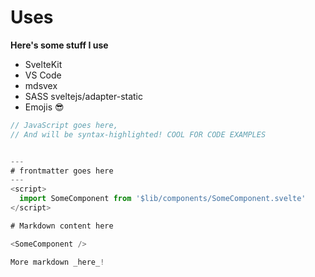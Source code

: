 # Uses

**Here's some stuff I use**

- SvelteKit
- VS Code
- mdsvex
- SASS
sveltejs/adapter-static
- Emojis 😎

```js
// JavaScript goes here,
// And will be syntax-highlighted! COOL FOR CODE EXAMPLES


---
# frontmatter goes here
---
<script>
  import SomeComponent from '$lib/components/SomeComponent.svelte'
</script>

# Markdown content here

<SomeComponent />

More markdown _here_!

```

